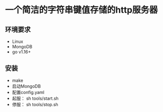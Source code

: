 # 一个简洁的字符串键值存储的http服务器
## 环境要求
+ Linux
+ MongoDB
+ go v1.16+

## 安装
+ make
+ 启动MongoDB
+ 配置config.yaml
+ 起服： sh tools/start.sh
+ 停服： sh tools/stop.sh